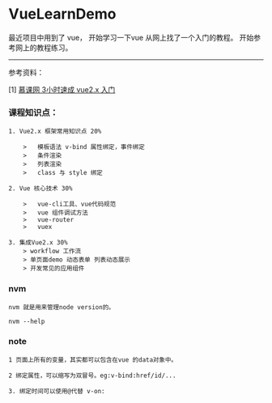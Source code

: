 # VueLearnDemo

最近项目中用到了 vue， 开始学习一下vue 从网上找了一个入门的教程。
开始参考网上的教程练习。

---


参考资料：

[1] [慕课网 3小时速成 vue2.x  入门](https://www.imooc.com/video/18551/0。)

### 课程知识点：

    1. Vue2.x 框架常用知识点 20%
        
        >   模板语法 v-bind 属性绑定，事件绑定
        >   条件渲染 
        >   列表渲染
        >   class 与 style 绑定
        
    2. Vue 核心技术 30%
    
        >   vue-cli工具、vue代码规范
        >   vue 组件调试方法
        >   vue-router
        >   vuex
        
    3. 集成Vue2.x 30%
        > workflow 工作流
        > 单页面demo 动态表单 列表动态展示
        > 开发常见的应用组件
        
        

### nvm

    nvm 就是用来管理node version的。
    
    nvm --help 
    
    
### note 

    1 页面上所有的变量，其实都可以包含在vue 的data对象中。
    
    2 绑定属性，可以缩写为双冒号。eg:v-bind:href/id/...
    
    3. 绑定时间可以使用@代替 v-on:
         
    